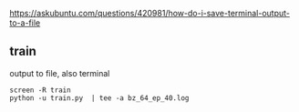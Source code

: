 https://askubuntu.com/questions/420981/how-do-i-save-terminal-output-to-a-file

## train

output to file, also terminal

```
screen -R train
python -u train.py  | tee -a bz_64_ep_40.log
```
